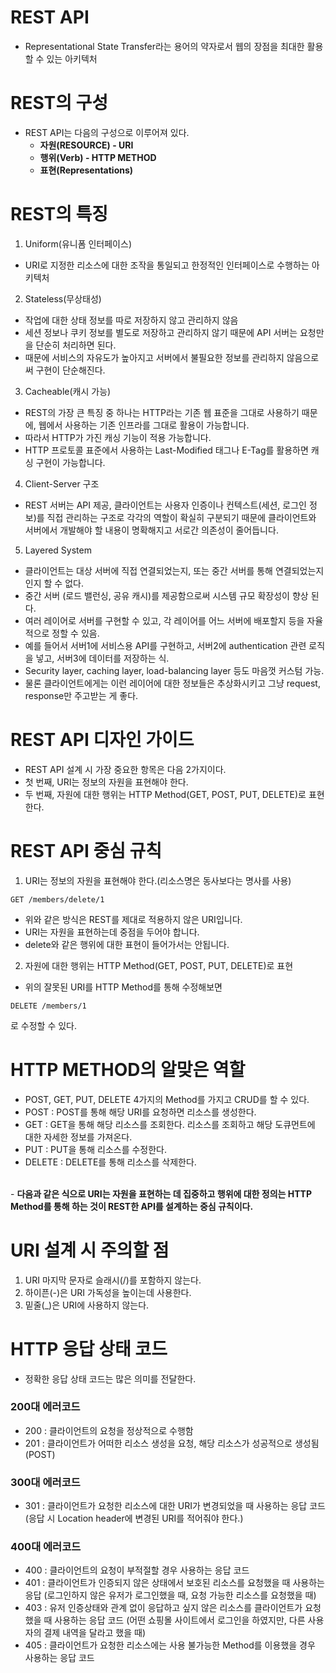 <h1> REST API </h1>

- Representational State Transfer라는 용어의 약자로서 웹의 장점을 최대한 활용할 수 있는 아키텍처

<h1> REST의 구성 </h1>

- REST API는 다음의 구성으로 이루어져 있다.
  - <b> 자원(RESOURCE) - URI </b>
  - <b> 행위(Verb) - HTTP METHOD </b>
  - <b> 표현(Representations) </b>

<h1> REST의 특징 </h1>

1) Uniform(유니폼 인터페이스)
  - URI로 지정한 리소스에 대한 조작을 통일되고 한정적인 인터페이스로 수행하는 아키텍처
2) Stateless(무상태성)
  - 작업에 대한 상태 정보를 따로 저장하지 않고 관리하지 않음
  - 세션 정보나 쿠키 정보를 별도로 저장하고 관리하지 않기 때문에 API 서버는 요청만을 단순히 처리하면 된다.
  - 때문에 서비스의 자유도가 높아지고 서버에서 불필요한 정보를 관리하지 않음으로써 구현이 단순해진다.
3) Cacheable(캐시 가능)
  - REST의 가장 큰 특징 중 하나는 HTTP라는 기존 웹 표준을 그대로 사용하기 때문에, 웹에서 사용하는 기존 인프라를 그대로 활용이 가능합니다.
  - 따라서 HTTP가 가진 캐싱 기능이 적용 가능합니다.
  - HTTP 프로토콜 표준에서 사용하는 Last-Modified 태그나 E-Tag를 활용하면 캐싱 구현이 가능합니다.
4) Client-Server 구조
  - REST 서버는 API 제공, 클라이언트는 사용자 인증이나 컨텍스트(세션, 로그인 정보)를 직접 관리하는 구조로 각각의 역할이 확실히 구분되기 때문에 클라이언트와 서버에서 개발해야 할 내용이 명확해지고 서로간 의존성이 줄어듭니다.
5) Layered System
  - 클라이언트는 대상 서버에 직접 연결되었는지, 또는 중간 서버를 통해 연결되었는지 인지 할 수 없다.
  - 중간 서버 (로드 밸런싱, 공유 캐시)를 제공함으로써 시스템 규모 확장성이 향상 된다.
  - 여러 레이어로 서버를 구현할 수 있고, 각 레이어를 어느 서버에 배포할지 등을 자율적으로 정할 수 있음. 
  - 예를 들어서 서버1에 서비스용 API를 구현하고, 서버2에 authentication 관련 로직을 넣고, 서버3에 데이터를 저장하는 식. 
  - Security layer, caching layer, load-balancing layer 등도 마음껏 커스텀 가능. 
  - 물론 클라이언트에게는 이런 레이어에 대한 정보들은 추상화시키고 그냥 request, response만 주고받는 게 좋다.




<h1> REST API 디자인 가이드 </h1>

- REST API 설계 시 가장 중요한 항목은 다음 2가지이다.
- 첫 번째, URI는 정보의 자원을 표현해야 한다.
- 두 번째, 자원에 대한 행위는 HTTP Method(GET, POST, PUT, DELETE)로 표현한다.

<h1> REST API 중심 규칙 </h1>

1) URI는 정보의 자원을 표현해야 한다.(리소스명은 동사보다는 명사를 사용)

```
GET /members/delete/1
```
- 위와 같은 방식은 REST를 제대로 적용하지 않은 URI입니다.
- URI는 자원을 표현하는데 중점을 두어야 합니다.
- delete와 같은 행위에 대한 표현이 들어가서는 안됩니다.

2) 자원에 대한 행위는 HTTP Method(GET, POST, PUT, DELETE)로 표현

- 위의 잘못된 URI를 HTTP Method를 통해 수정해보면
```
DELETE /members/1
```
로 수정할 수 있다.

<h1> HTTP METHOD의 알맞은 역할 </h1>

- POST, GET, PUT, DELETE 4가지의 Method를 가지고 CRUD를 할 수 있다.
- POST : POST를 통해 해당 URI를 요청하면 리소스를 생성한다.
- GET : GET을 통해 해당 리소스를 조회한다. 리소스를 조회하고 해당 도큐먼트에 대한 자세한 정보를 가져온다.
- PUT : PUT을 통해 리소스를 수정한다.
- DELETE : DELETE를 통해 리소스를 삭제한다.
<br/>
- <b> 다음과 같은 식으로 URI는 자원을 표현하는 데 집중하고 행위에 대한 정의는 HTTP Method를 통해 하는 것이 REST한 API를 설계하는 중심 규칙이다. </b>

<h1> URI 설계 시 주의할 점 </h1>
  
1) URI 마지막 문자로 슬래시(/)를 포함하지 않는다.
2) 하이픈(-)은 URI 가독성을 높이는데 사용한다.
3) 밑줄(_)은 URI에 사용하지 않는다.
  
  <h1> HTTP 응답 상태 코드 </h1>
  
  - 정확한 응답 상태 코드는 많은 의미를 전달한다.
  
  <h3> 200대 에러코드 </h3>
  
  - 200 : 클라이언트의 요청을 정상적으로 수행함
  - 201 : 클라이언트가 어떠한 리소스 생성을 요청, 해당 리소스가 성공적으로 생성됨(POST)
  
  <h3> 300대 에러코드 </h3>

  - 301 : 클라이언트가 요청한 리소스에 대한 URI가 변경되었을 때 사용하는 응답 코드
      (응답 시 Location header에 변경된 URI를 적어줘야 한다.)
  
  <h3> 400대 에러코드 </h3>
  
  - 400 : 클라이언트의 요청이 부적절할 경우 사용하는 응답 코드
  - 401 : 클라이언트가 인증되지 않은 상태에서 보호된 리소스를 요청했을 때 사용하는 응답 (로그인하지 않은 유저가 로그인했을 때, 요청 가능한 리소스를 요청했을 때)
  - 403 : 유저 인증상태와 관계 없이 응답하고 싶지 않은 리소스를 클라이언트가 요청했을 때 사용하는 응답 코드
 (어떤 쇼핑몰 사이트에서 로그인을 하였지만, 다른 사용자의 결제 내역을 달라고 했을 때)
  - 405 : 클라이언트가 요청한 리소스에는 사용 불가능한 Method를 이용했을 경우 사용하는 응답 코드



